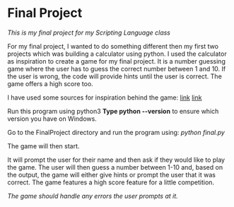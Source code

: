 # Final Project 
*This is my final project for my Scripting Language class*

For my final project, I wanted to do something different then my first two projects which was building a calculator using python. I used the calculator as inspiration to create a game for my final project. It is a number guessing game where the user has to guess the correct number between 1 and 10. If the user is wrong, the code will provide hints until the user is correct. The game offers a high score too. 

I have used some sources for inspiration behind the game:
[link](https://www.geeksforgeeks.org/number-guessing-game-in-python/)
[link](https://www.pythonforbeginners.com/code-snippets-source-code/python-guessing-game)

Run this program using python3
**Type python --version** to ensure which version you have on Windows.

Go to the FinalProject directory and run the program using:
*python final.py*

The game will then start.

It will prompt the user for their name and then ask if they would like to play the game.
The user will then guess a number between 1-10 and, based on the output, the game will either give hints or prompt the user that it was correct. The game features a high score feature for a little competition. 

*The game should handle any errors the user prompts at it.*
